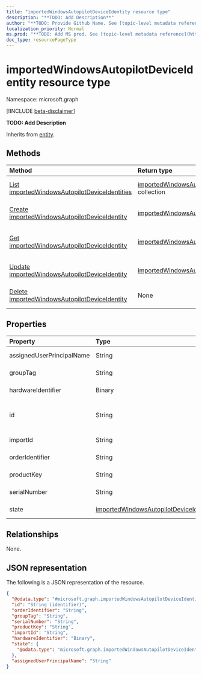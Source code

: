 ```yaml
---
title: "importedWindowsAutopilotDeviceIdentity resource type"
description: "**TODO: Add Description**"
author: "**TODO: Provide Github Name. See [topic-level metadata reference](https://msgo.azurewebsites.net/add/document/guidelines/metadata.html#topic-level-metadata)**"
localization_priority: Normal
ms.prod: "**TODO: Add MS prod. See [topic-level metadata reference](https://msgo.azurewebsites.net/add/document/guidelines/metadata.html#topic-level-metadata)**"
doc_type: resourcePageType
---
```


# importedWindowsAutopilotDeviceIdentity resource type

Namespace: microsoft.graph

[!INCLUDE [beta-disclaimer](../../includes/beta-disclaimer.md)]

**TODO: Add Description**


Inherits from [entity](../resources/entity.md).

## Methods
|Method|Return type|Description|
|:---|:---|:---|
|[List importedWindowsAutopilotDeviceIdentities](../api/intune-importedwindowsautopilotdeviceidentity-list.md)|[importedWindowsAutopilotDeviceIdentity](../resources/intune-importedwindowsautopilotdeviceidentity.md) collection|Get a list of the [importedWindowsAutopilotDeviceIdentity](../resources/importedwindowsautopilotdeviceidentity.md) objects and their properties.|
|[Create importedWindowsAutopilotDeviceIdentity](../api/intune-importedwindowsautopilotdeviceidentity-create.md)|[importedWindowsAutopilotDeviceIdentity](../resources/intune-importedwindowsautopilotdeviceidentity.md)|Create a new [importedWindowsAutopilotDeviceIdentity](../resources/intune-importedwindowsautopilotdeviceidentity.md) object.|
|[Get importedWindowsAutopilotDeviceIdentity](../api/intune-importedwindowsautopilotdeviceidentity-get.md)|[importedWindowsAutopilotDeviceIdentity](../resources/intune-importedwindowsautopilotdeviceidentity.md)|Read the properties and relationships of an [importedWindowsAutopilotDeviceIdentity](../resources/intune-importedwindowsautopilotdeviceidentity.md) object.|
|[Update importedWindowsAutopilotDeviceIdentity](../api/intune-importedwindowsautopilotdeviceidentity-update.md)|[importedWindowsAutopilotDeviceIdentity](../resources/intune-importedwindowsautopilotdeviceidentity.md)|Update the properties of an [importedWindowsAutopilotDeviceIdentity](../resources/intune-importedwindowsautopilotdeviceidentity.md) object.|
|[Delete importedWindowsAutopilotDeviceIdentity](../api/intune-importedwindowsautopilotdeviceidentity-delete.md)|None|Deletes an [importedWindowsAutopilotDeviceIdentity](../resources/intune-importedwindowsautopilotdeviceidentity.md) object.|

## Properties
|Property|Type|Description|
|:---|:---|:---|
|assignedUserPrincipalName|String|**TODO: Add Description**|
|groupTag|String|**TODO: Add Description**|
|hardwareIdentifier|Binary|**TODO: Add Description**|
|id|String|**TODO: Add Description** Inherited from [entity](../resources/entity.md)|
|importId|String|**TODO: Add Description**|
|orderIdentifier|String|**TODO: Add Description**|
|productKey|String|**TODO: Add Description**|
|serialNumber|String|**TODO: Add Description**|
|state|[importedWindowsAutopilotDeviceIdentityState](../resources/intune-importedwindowsautopilotdeviceidentitystate.md)|**TODO: Add Description**|

## Relationships
None.

## JSON representation
The following is a JSON representation of the resource.
<!-- {
  "blockType": "resource",
  "keyProperty": "id",
  "@odata.type": "microsoft.graph.importedWindowsAutopilotDeviceIdentity",
  "baseType": "microsoft.graph.entity",
  "openType": false
}
-->
``` json
{
  "@odata.type": "#microsoft.graph.importedWindowsAutopilotDeviceIdentity",
  "id": "String (identifier)",
  "orderIdentifier": "String",
  "groupTag": "String",
  "serialNumber": "String",
  "productKey": "String",
  "importId": "String",
  "hardwareIdentifier": "Binary",
  "state": {
    "@odata.type": "microsoft.graph.importedWindowsAutopilotDeviceIdentityState"
  },
  "assignedUserPrincipalName": "String"
}
```

